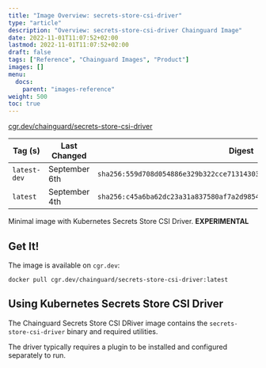 ```yaml
---
title: "Image Overview: secrets-store-csi-driver"
type: "article"
description: "Overview: secrets-store-csi-driver Chainguard Image"
date: 2022-11-01T11:07:52+02:00
lastmod: 2022-11-01T11:07:52+02:00
draft: false
tags: ["Reference", "Chainguard Images", "Product"]
images: []
menu:
  docs:
    parent: "images-reference"
weight: 500
toc: true
---
```


[cgr.dev/chainguard/secrets-store-csi-driver](https://github.com/chainguard-images/images/tree/main/images/secrets-store-csi-driver)

| Tag (s)       | Last Changed  | Digest                                                                    |
|---------------|---------------|---------------------------------------------------------------------------|
|  `latest-dev` | September 6th | `sha256:559d708d054886e329b322cce713143034789a6a995298e861339097eb5d3a95` |
|  `latest`     | September 4th | `sha256:c45a6ba62dc23a31a837580af7a2d985499d081bd62e1fa5e713634ebca3ef1a` |



Minimal image with Kubernetes Secrets Store CSI Driver. **EXPERIMENTAL**

## Get It!

The image is available on `cgr.dev`:

```
docker pull cgr.dev/chainguard/secrets-store-csi-driver:latest
```

## Using Kubernetes Secrets Store CSI Driver

The Chainguard Secrets Store CSI DRiver image contains the `secrets-store-csi-driver` binary and required utilities.

The driver typically requires a plugin to be installed and configured separately to run.

